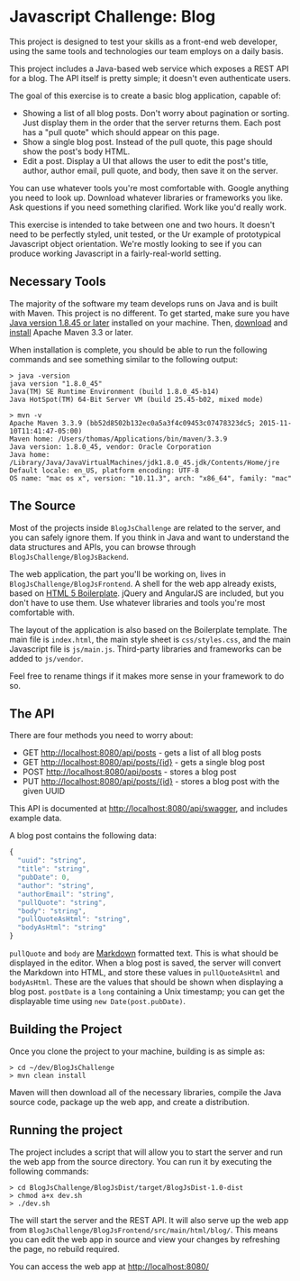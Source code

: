 # Javascript Challenge: Blog #

This project is designed to test your skills as a front-end web developer,
using the same tools and technologies our team employs on a daily basis.

This project includes a Java-based web service which exposes a REST API for a 
blog. The API itself is pretty simple; it doesn't even authenticate users. 

The goal of this exercise is to create a basic blog application, capable of:

*   Showing a list of all blog posts. Don't worry about pagination or 
    sorting. Just display them in the order that the server returns them.
    Each post has a "pull quote" which should appear on this page.
*   Show a single blog post. Instead of the pull quote, this page should
    show the post's body HTML.
*   Edit a post. Display a UI that allows the user to edit the post's title,
    author, author email, pull quote, and body, then save it on the server.
    
You can use whatever tools you're most comfortable with. Google anything you
need to look up. Download whatever libraries or frameworks you like. Ask 
questions if you need something clarified. Work like you'd really work.

This exercise is intended to take between one and two hours. It doesn't need
to be perfectly styled, unit tested, or the Ur example of prototypical 
Javascript object orientation. We're mostly looking to see if you can produce
working Javascript in a fairly-real-world setting.
    
## Necessary Tools ##

The majority of the software my team develops runs on Java and is built with
Maven. This project is no different. To get started, make sure you have 
[Java version 1.8.45 or later](https://java.com/en/download/) installed on 
your machine. Then, [download](https://maven.apache.org/download.cgi) and
[install](https://maven.apache.org/install.html) Apache Maven 3.3 or later.

When installation is complete, you should be able to run the following 
commands and see something similar to the following output:

```
> java -version
java version "1.8.0_45"
Java(TM) SE Runtime Environment (build 1.8.0_45-b14)
Java HotSpot(TM) 64-Bit Server VM (build 25.45-b02, mixed mode)

> mvn -v
Apache Maven 3.3.9 (bb52d8502b132ec0a5a3f4c09453c07478323dc5; 2015-11-10T11:41:47-05:00)
Maven home: /Users/thomas/Applications/bin/maven/3.3.9
Java version: 1.8.0_45, vendor: Oracle Corporation
Java home: /Library/Java/JavaVirtualMachines/jdk1.8.0_45.jdk/Contents/Home/jre
Default locale: en_US, platform encoding: UTF-8
OS name: "mac os x", version: "10.11.3", arch: "x86_64", family: "mac"
```

## The Source ##

Most of the projects inside `BlogJsChallenge` are related to the server, and
you can safely ignore them. If you think in Java and want to understand the
data structures and APIs, you can browse through 
`BlogJsChallenge/BlogJsBackend`.

The web application, the part you'll be working on, lives in 
`BlogJsChallenge/BlogJsFrontend`. A shell for the web app already exists, 
based on  [HTML 5 Boilerplate](https://html5boilerplate.com/). jQuery and 
AngularJS are included, but you don't have to use them. Use whatever libraries 
and tools you're most comfortable with.

The layout of the application is also based on the Boilerplate template. The 
main file is `index.html`, the main style sheet is `css/styles.css`, and
the main Javascript file is `js/main.js`. Third-party libraries and frameworks
can be added to `js/vendor`.

Feel free to rename things if it  makes more sense in your framework to do so.

## The API ##

There are four methods you need to worry about:

* GET  <http://localhost:8080/api/posts> - gets a list of all blog posts
* GET  <http://localhost:8080/api/posts/{id}> - gets a single blog post
* POST <http://localhost:8080/api/posts> - stores a blog post
* PUT  <http://localhost:8080/api/posts/{id}> - stores a blog post with the given UUID

This API is documented at <http://localhost:8080/api/swagger>, and includes 
example data.

A blog post contains the following data:

```javascript
{
  "uuid": "string",
  "title": "string",
  "pubDate": 0,
  "author": "string",
  "authorEmail": "string",
  "pullQuote": "string",
  "body": "string",
  "pullQuoteAsHtml": "string",
  "bodyAsHtml": "string"
}
```

`pullQuote` and `body` are 
[Markdown](https://daringfireball.net/projects/markdown/) formatted text. This 
is what should be  displayed in the editor. When a blog post is saved, the 
server will convert the Markdown into HTML, and store these values in 
`pullQuoteAsHtml` and `bodyAsHtml`. These are the values that should be shown 
when displaying a blog post. `postDate` is a `long` containing a Unix 
timestamp; you can get the displayable time using `new Date(post.pubDate)`.

## Building the Project ##

Once you clone the project to your machine, building is as simple as:

```
> cd ~/dev/BlogJsChallenge
> mvn clean install
```

Maven will then download all of the necessary libraries, compile the Java 
source code, package up the web app, and create a distribution.

## Running the project ##

The project includes a script that will allow you to start the server and
run the web app from the source directory. You can run it by executing the
following commands:

```
> cd BlogJsChallenge/BlogJsDist/target/BlogJsDist-1.0-dist
> chmod a+x dev.sh
> ./dev.sh
```

The will start the server and the REST API. It will also serve up the web app
from `BlogJsChallenge/BlogJsFrontend/src/main/html/blog/`. This means you
can edit the web app in source and view your changes by refreshing the page,
no rebuild required.

You can access the web app at <http://localhost:8080/>